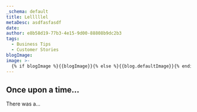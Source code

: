 ```yaml
---
_schema: default
title: Lelllllel
metaDesc: asdfasfasdf
date:
author: e8b58d19-77b3-4e15-9d00-88808b9dc2b3
tags:
  - Business Tips
  - Customer Stories
blogImage: 
image: >-
  {% if blogImage %}{{blogImage}}{% else %}{{blog.defaultImage}}{% endif %}
---
```

## Once upon a time...

There was a...